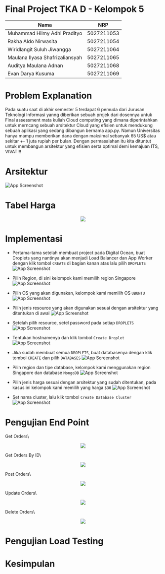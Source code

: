 # Final Project TKA D - Kelompok 5



| Nama                                                | NRP        |
| --------------------------------------------------- | ---------- |
| Muhammad Hilmy Adhi Pradityo  | 5027211053 |
| Rakha Aldo Nirwasita   | 5027211054 |
| Wiridlangit Suluh Jiwangga   | 5027211064 |
| Maulana Ilyasa Shafrizaliansyah  | 5027211065 | 
| Auditya Maulana Adnan  | 5027211068 |
| Evan Darya Kusuma  | 5027211069 |


# Problem Explanation

Pada suatu saat di akhir semester 5 terdapat 6 pemuda dari Jurusan Teknologi Informasi yanng diberikan sebuah projek dari dosennya untuk Final assessment mata kuliah Cloud computing yang dimana diperintahkan untuk merncang sebuah arsitektur Cloud yang efisien untuk mendukung sebuah aplikasi yang sedang dibangun bernama app.py. Namun Universitas hanya mampu memberikan dana dengan maksimal sebanyak 65 US$ atau sekitar +- 1 juta rupiah per bulan. Dengan permasalahan itu kita dituntut untuk membangun arsitektur yang efisien serta optimal demi kemajuan ITS, VIVAT!!!

# Arsitektur
![App Screenshot](https://i.ibb.co/PxQHkJb/Whats-App-Image-2023-12-15-at-00-08-12.jpg)

# Tabel Harga

<p align="center">
    <img src="https://i.ibb.co/1zjb9tm/image.png">
  
# Implementasi
- Pertama-tama setelah membuat project pada Digital Ocean, buat Droplets yang nantinya akan menjadi Load Balancer dan App Worker dengan klik tombol `CREATE` di bagian kanan atas lalu pilih `DROPLETS`
![App Screenshot](https://i.ibb.co/JFB7NKV/Whats-App-Image-2023-12-14-at-22-52-57.jpg)

- Pilih Region, di sini kelompok kami memilih region Singapore
![App Screenshot](https://i.ibb.co/PW33bZY/Whats-App-Image-2023-12-14-at-22-54-43.jpg)

- Pilih OS yang akan digunakan, kelompok kami memilih OS `UBUNTU`
![App Screenshot](https://i.ibb.co/NLfhr17/Whats-App-Image-2023-12-14-at-22-55-09.jpg)

- Pilih jenis resource yang akan digunakan sesuai dengan arsitektur yang ditentukan di awal
![App Screenshot](https://i.ibb.co/LkSsTNH/Whats-App-Image-2023-12-14-at-22-55-43.jpg)

- Setelah pilih resource, setel password pada setiap `DROPLETS`
![App Screenshot](https://i.ibb.co/fkSZq2Z/Whats-App-Image-2023-12-14-at-22-56-03.jpg)

- Tentukan hostnamenya dan klik tombol `Create Droplet`
![App Screenshot](https://i.ibb.co/2580GsY/Whats-App-Image-2023-12-14-at-22-56-18.jpg)

- Jika sudah membuat semua `DROPLETS`, buat databasenya dengan klik tombol `CREATE` dan pilih `DATABASES`
![App Screenshot](https://i.ibb.co/m4NGGkh/Whats-App-Image-2023-12-14-at-23-09-19.jpg)

- Pilih region dan tipe database, kelompok kami menggunakan region Singapore dan database `MongoDB`
![App Screenshot](https://i.ibb.co/2n5rWPH/Whats-App-Image-2023-12-14-at-23-09-45.jpg)

- Pilih jenis harga sesuai dengan arsitektur yang sudah ditentukan, pada kasus ini kelompok kami memilih yang harga `$30`
![App Screenshot](https://i.ibb.co/hZJkbvx/Whats-App-Image-2023-12-14-at-23-10-03.jpg)

- Set nama cluster, lalu klik tombol `Create Database Cluster`
![App Screenshot](https://i.ibb.co/YybpVNB/Whats-App-Image-2023-12-14-at-23-10-24.jpg)

# Pengujian End Point
Get Orders\

<p align="center">
    <img src="https://i.ibb.co/Ry9Ty0m/GET-ORDERS.png">
    
Get Orders By ID\

<p align="center">
    <img src="https://i.ibb.co/R2j5vS8/GET-ORDERS-BY-ID.png">
    
Post Orders\

<p align="center">
    <img src="https://i.ibb.co/d6pL0BP/POST-ORDERS.png">
    
Update Orders\

<p align="center">
    <img src="https://i.ibb.co/gSGvDMb/UPDATE-ORDERS.png">
    
Delete Orders\
<p align="center">
    <img src="https://i.ibb.co/j51s0bJ/DELETE-ORDER.png">
    
# Pengujian Load Testing

# Kesimpulan




